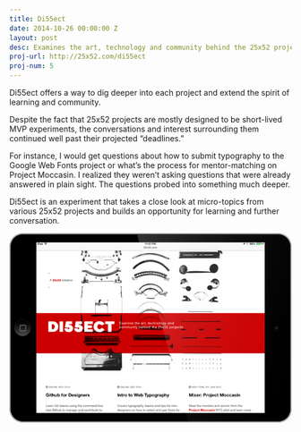 ```yaml
---
title: Di55ect
date: 2014-10-26 00:00:00 Z
layout: post
desc: Examines the art, technology and community behind the 25x52 projects
proj-url: http://25x52.com/di55ect
proj-num: 5
---
```


Di55ect offers a way to dig deeper into each project and extend the spirit of learning and community.

Despite the fact that 25x52 projects are mostly designed to be short-lived MVP experiments, the conversations and interest surrounding them continued well past their projected “deadlines.”

For instance, I would get questions about how to submit typography to the Google Web Fonts project or what’s the process for mentor-matching on Project Moccasin. I realized they weren’t asking questions that were already answered in plain sight. The questions probed into something much deeper.

Di55ect is an experiment that takes a close look at micro-topics from various 25x52 projects and builds an opportunity for learning and further conversation.

[![{{ page.title }}](../images/05-h.png)]( {{page.proj-url}})
